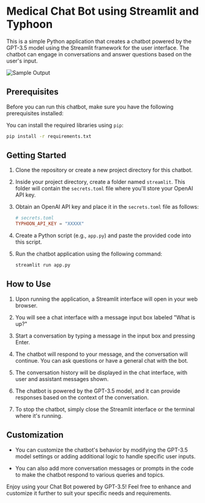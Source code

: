 # Medical Chat Bot using Streamlit and Typhoon

This is a simple Python application that creates a chatbot powered by the GPT-3.5 model using the Streamlit framework for the user interface. The chatbot can engage in conversations and answer questions based on the user's input. 

![Sample Output](sample.png)

## Prerequisites

Before you can run this chatbot, make sure you have the following prerequisites installed:

You can install the required libraries using `pip`:

```bash
pip install -r requirements.txt
```

## Getting Started

1. Clone the repository or create a new project directory for this chatbot.

2. Inside your project directory, create a folder named `streamlit`. This folder will contain the `secrets.toml` file where you'll store your OpenAI API key.

3. Obtain an OpenAI API key and place it in the `secrets.toml` file as follows:

    ```toml
    # secrets.toml
    TYPHOON_API_KEY = "XXXXX"
    ```

4. Create a Python script (e.g., `app.py`) and paste the provided code into this script.

5. Run the chatbot application using the following command:

    ```bash
    streamlit run app.py
    ```

## How to Use

1. Upon running the application, a Streamlit interface will open in your web browser.

2. You will see a chat interface with a message input box labeled "What is up?"

3. Start a conversation by typing a message in the input box and pressing Enter.

4. The chatbot will respond to your message, and the conversation will continue. You can ask questions or have a general chat with the bot.

5. The conversation history will be displayed in the chat interface, with user and assistant messages shown.

6. The chatbot is powered by the GPT-3.5 model, and it can provide responses based on the context of the conversation.

7. To stop the chatbot, simply close the Streamlit interface or the terminal where it's running.

## Customization

- You can customize the chatbot's behavior by modifying the GPT-3.5 model settings or adding additional logic to handle specific user inputs.

- You can also add more conversation messages or prompts in the code to make the chatbot respond to various queries and topics.

Enjoy using your Chat Bot powered by GPT-3.5! Feel free to enhance and customize it further to suit your specific needs and requirements.
